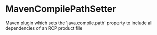 # MavenCompilePathSetter
Maven plugin which sets the 'java.compile.path' property to include all dependencies of an RCP product file
